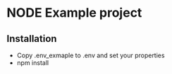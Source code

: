 # NODE Example project
## Installation
- Copy .env_exmaple to .env and set your properties
- npm install
